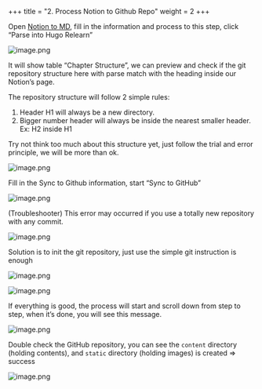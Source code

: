 +++
title = "2. Process Notion to Github Repo"
weight = 2
+++


Open [Notion to MD](https://notion-to-md.bamidev.com/), fill in the information and process to this step, click “Parse into Hugo Relearn”


![image.png](/images/003-iii-level-2-notion-to-github-repo/14-137051-image.png)


It will show table “Chapter Structure”, we can preview and check if the git repository structure here with parse match with the heading inside our Notion’s page.


The repository structure will follow 2 simple rules:

1. Header H1 will always be a new directory.
2. Bigger number header will always be inside the nearest smaller header. Ex: H2 inside H1

Try not think too much about this structure yet, just follow the trial and error principle, we will be more than ok.


![image.png](/images/003-iii-level-2-notion-to-github-repo/14-816288-image.png)


Fill in the Sync to Github information, start “Sync to GitHub”


![image.png](/images/003-iii-level-2-notion-to-github-repo/14-305783-image.png)


(Troubleshooter) This error may occurred if you use a totally new repository with any commit.


![image.png](/images/003-iii-level-2-notion-to-github-repo/14-906594-image.png)


Solution is to init the git repository, just use the simple git instruction is enough


![image.png](/images/003-iii-level-2-notion-to-github-repo/14-714814-image.png)


![image.png](/images/003-iii-level-2-notion-to-github-repo/14-765404-image.png)


If everything is good, the process will start and scroll down from step to step, when it’s done, you will see this message.


![image.png](/images/003-iii-level-2-notion-to-github-repo/14-855318-image.png)


Double check the GitHub repository, you can see the `content` directory (holding contents), and `static` directory (holding images) is created ⇒ success


![image.png](/images/003-iii-level-2-notion-to-github-repo/14-349169-image.png)


